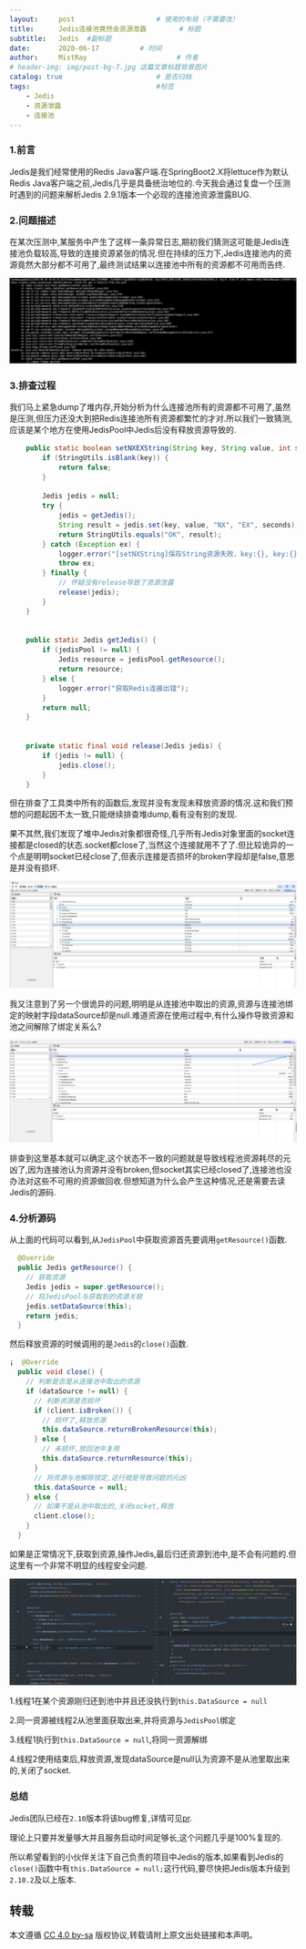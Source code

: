 ```yaml
---
layout:     post                    # 使用的布局（不需要改）
title:      Jedis连接池竟然会资源泄露        # 标题 
subtitle:   Jedis  #副标题
date:       2020-06-17          # 时间
author:     MistRay                      # 作者
# header-img: img/post-bg-7.jpg 这篇文章标题背景图片
catalog: true                       # 是否归档
tags:                               #标签
    - Jedis
    - 资源泄露
    - 连接池
---
```

### 1.前言

Jedis是我们经常使用的Redis Java客户端.在SpringBoot2.X将lettuce作为默认Redis Java客户端之前,Jedis几乎是具备统治地位的.今天我会通过复盘一个压测时遇到的问题来解析Jedis 2.9.1版本一个必现的连接池资源泄露BUG.

### 2.问题描述

在某次压测中,某服务中产生了这样一条异常日志,期初我们猜测这可能是Jedis连接池负载较高,导致的连接资源紧张的情况.但在持续的压力下,Jedis连接池内的资源竟然大部分都不可用了,最终测试结果以连接池中所有的资源都不可用而告终.

![image](/img/post_img/post_2020_08_21_01.png)

### 3.排查过程

我们马上紧急dump了堆内存,开始分析为什么连接池所有的资源都不可用了,虽然是压测,但压力还没大到把Redis连接池所有资源都繁忙的才对.所以我们一致猜测,应该是某个地方在使用JedisPool中Jedis后没有释放资源导致的.

```java
    public static boolean setNXEXString(String key, String value, int seconds) throws Exception {
        if (StringUtils.isBlank(key)) {
            return false;
        }

        Jedis jedis = null;
        try {
            jedis = getJedis();
            String result = jedis.set(key, value, "NX", "EX", seconds);
            return StringUtils.equals("OK", result);
        } catch (Exception ex) {
            logger.error("[setNXString]保存String资源失败，key:{}, key:{}", key, value, ex);
            throw ex;
        } finally {
            // 怀疑没有release导致了资源泄露
            release(jedis);
        }
    }


    public static Jedis getJedis() {
        if (jedisPool != null) {
            Jedis resource = jedisPool.getResource();
            return resource;
        } else {
            logger.error("获取Redis连接出错");
        }
        return null;
    }


    private static final void release(Jedis jedis) {
        if (jedis != null) {
            jedis.close();
        }
    }

```

但在排查了工具类中所有的函数后,发现并没有发现未释放资源的情况.这和我们预想的问题起因不太一致,只能继续排查堆dump,看有没有别的发现.

果不其然,我们发现了堆中Jedis对象都很奇怪,几乎所有Jedis对象里面的socket连接都是closed的状态.socket都close了,当然这个连接就用不了了.但比较诡异的一个点是明明socket已经close了,但表示连接是否损坏的broken字段却是false,意思是并没有损坏.

![image](/img/post_img/post_2020_08_21_02.png)

我又注意到了另一个很诡异的问题,明明是从连接池中取出的资源,资源与连接池绑定的映射字段dataSource却是null.难道资源在使用过程中,有什么操作导致资源和池之间解除了绑定关系么?

![image](/img/post_img/post_2020_08_21_03.png)

排查到这里基本就可以确定,这个状态不一致的问题就是导致线程池资源耗尽的元凶了,因为连接池认为资源并没有broken,但socket其实已经closed了,连接池也没办法对这些不可用的资源做回收.但想知道为什么会产生这种情况,还是需要去读Jedis的源码.


### 4.分析源码

从上面的代码可以看到,从`JedisPool`中获取资源首先要调用`getResource()`函数.

```java
  @Override
  public Jedis getResource() {
    // 获取资源
    Jedis jedis = super.getResource();
    // 将JedisPool与获取到的资源关联
    jedis.setDataSource(this);
    return jedis;
  }
```


然后释放资源的时候调用的是`Jedis`的`close()`函数.

```java
¡  @Override
  public void close() {
    // 判断是否是从连接池中取出的资源
    if (dataSource != null) {
      // 判断资源是否损坏
      if (client.isBroken()) {
        // 损坏了,释放资源
        this.dataSource.returnBrokenResource(this);
      } else {
        // 未损坏,放回池中复用
        this.dataSource.returnResource(this);
      }
      // 将资源与池解除锁定,这行就是导致问题的元凶
      this.dataSource = null;
    } else {
      // 如果不是从池中取出的,关闭socket,释放
      client.close();
    }
  }
```

如果是正常情况下,获取到资源,操作Jedis,最后归还资源到池中,是不会有问题的.但这里有一个非常不明显的线程安全问题.

![image](/img/post_img/post_2020_08_21_04.png)

1.线程1在某个资源刚归还到池中并且还没执行到`this.DataSource = null`

2.同一资源被线程2从池里面获取出来,并将资源与`JedisPool`绑定

3.线程1执行到`this.DataSource = null`,将同一资源解绑

4.线程2使用结束后,释放资源,发现dataSource是null认为资源不是从池里取出来的,关闭了socket.



### 总结

Jedis团队已经在`2.10`版本将该bug修复,详情可见[pr](https://github.com/xetorthio/jedis/pull/1935).

理论上只要并发量够大并且服务启动时间足够长,这个问题几乎是100%复现的.

所以希望看到的小伙伴关注下自己负责的项目中Jedis的版本,如果看到Jedis的`close()`函数中有`this.DataSource = null;`这行代码,要尽快把Jedis版本升级到`2.10.2`及以上版本.
## 转载

本文遵循 [CC 4.0 by-sa](https://creativecommons.org/licenses/by-sa/4.0/) 版权协议,转载请附上原文出处链接和本声明。